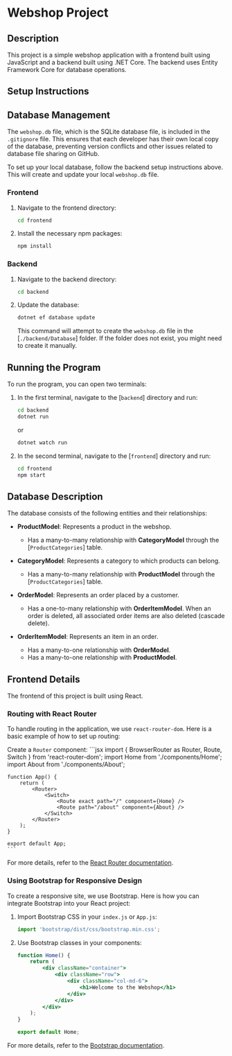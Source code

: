 # Webshop Project

## Description

This project is a simple webshop application with a frontend built using JavaScript and a backend built using .NET Core. The backend uses Entity Framework Core for database operations.

## Setup Instructions

## Database Management

The `webshop.db` file, which is the SQLite database file, is included in the `.gitignore` file. This ensures that each developer has their own local copy of the database, preventing version conflicts and other issues related to database file sharing on GitHub. 

To set up your local database, follow the backend setup instructions above. This will create and update your local `webshop.db` file.

### Frontend

1. Navigate to the frontend directory:
    ```sh
    cd frontend
    ```
2. Install the necessary npm packages:
    ```sh
    npm install
    ```

### Backend

1. Navigate to the backend directory:
    ```sh
    cd backend
    ```
2. Update the database:
    ```sh
    dotnet ef database update
    ```
    This command will attempt to create the `webshop.db` file in the [`./backend/Database`] folder. If the folder does not exist, you might need to create it manually.

## Running the Program

To run the program, you can open two terminals:

1. In the first terminal, navigate to the [`backend`] directory and run:
    ```sh
    cd backend
    dotnet run
    ```
    or
    ```sh
    dotnet watch run
    ```

2. In the second terminal, navigate to the [`frontend`] directory and run:
    ```sh
    cd frontend
    npm start
    ```

## Database Description

The database consists of the following entities and their relationships:

- **ProductModel**: Represents a product in the webshop.
  - Has a many-to-many relationship with **CategoryModel** through the [`ProductCategories`] table.

- **CategoryModel**: Represents a category to which products can belong.
  - Has a many-to-many relationship with **ProductModel** through the [`ProductCategories`] table.

- **OrderModel**: Represents an order placed by a customer.
  - Has a one-to-many relationship with **OrderItemModel**. When an order is deleted, all associated order items are also deleted (cascade delete).

- **OrderItemModel**: Represents an item in an order.
  - Has a many-to-one relationship with **OrderModel**.
  - Has a many-to-one relationship with **ProductModel**.

## Frontend Details

The frontend of this project is built using React.

### Routing with React Router

To handle routing in the application, we use `react-router-dom`. Here is a basic example of how to set up routing:

Create a `Router` component:
    ```jsx
    import { BrowserRouter as Router, Route, Switch } from 'react-router-dom';
    import Home from './components/Home';
    import About from './components/About';

    function App() {
        return (
            <Router>
                <Switch>
                    <Route exact path="/" component={Home} />
                    <Route path="/about" component={About} />
                </Switch>
            </Router>
        );
    }

    export default App;
    ```

For more details, refer to the [React Router documentation](https://reactrouter.com/).

### Using Bootstrap for Responsive Design

To create a responsive site, we use Bootstrap. Here is how you can integrate Bootstrap into your React project:

1. Import Bootstrap CSS in your `index.js` or `App.js`:
    ```jsx
    import 'bootstrap/dist/css/bootstrap.min.css';
    ```

2. Use Bootstrap classes in your components:
    ```jsx
    function Home() {
        return (
            <div className="container">
                <div className="row">
                    <div className="col-md-6">
                        <h1>Welcome to the Webshop</h1>
                    </div>
                </div>
            </div>
        );
    }

    export default Home;
    ```

For more details, refer to the [Bootstrap documentation](https://getbootstrap.com/).
